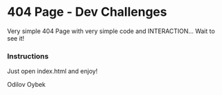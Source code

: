 # 404 Page - Dev Challenges
Very simple 404 Page with very simple code and INTERACTION... Wait to see it!

### Instructions
Just open index.html and enjoy!

Odilov Oybek
